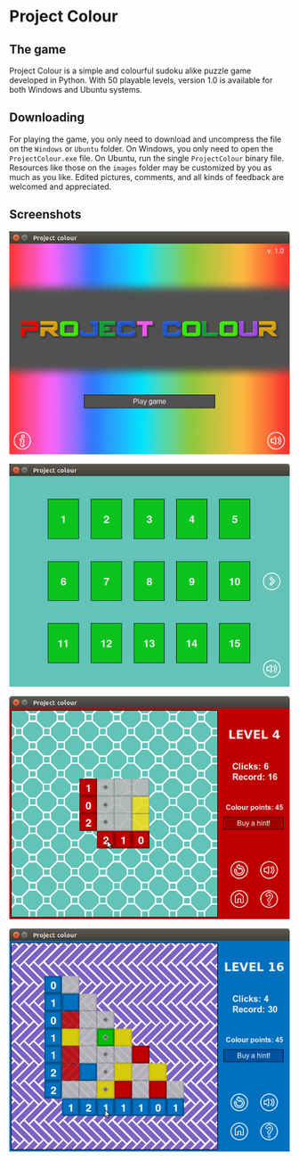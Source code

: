 # Project Colour
## The game

Project Colour is a simple and colourful sudoku alike puzzle game developed in Python. With 50 playable levels, version 1.0 is available for both Windows and Ubuntu systems. 

## Downloading

For playing the game, you only need to download and uncompress the file on the `Windows` or `Ubuntu` folder. On Windows, you only need to open the `ProjectColour.exe` file. On Ubuntu, run the single `ProjectColour` binary file. Resources like those on the `images` folder may be customized by you as much as you like. Edited pictures, comments, and all kinds of feedback are welcomed and appreciated.

## Screenshots

![](scsht_mainscreen.png)

![](scsht_levelmenu.png)

![](scsht_somelevel.png)

![](scsht_otherlevel.png)

